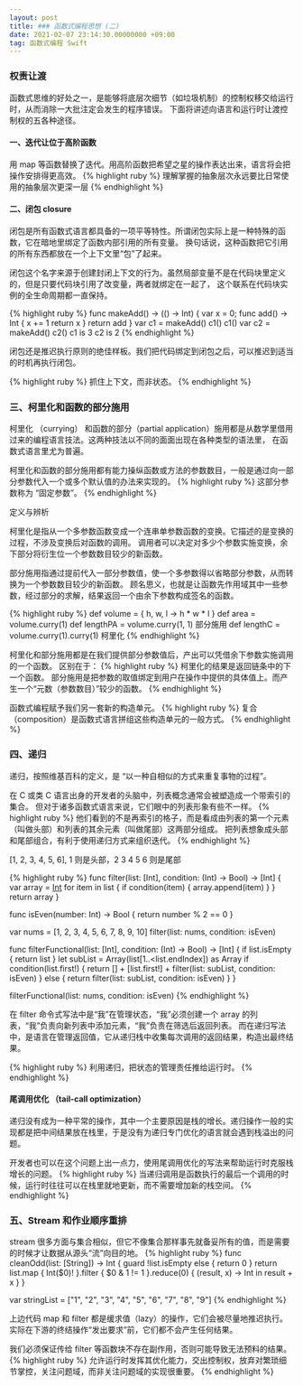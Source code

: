 ```yaml
---
layout: post
title: ### 函数式编程思想 (二)
date: 2021-02-07 23:14:30.00000000 +09:00
tag: 函数式编程 Swift
---
```

### 权责让渡
函数式思维的好处之一，是能够将底层次细节（如垃圾机制）的控制权移交给运行时，从而消除一大批注定会发生的程序错误。
下面将讲述向语言和运行时让渡控制权的五各种途径。

#### 一、迭代让位于高阶函数
用 map 等函数替换了迭代。用高阶函数把希望之星的操作表达出来，语言将会把操作安排得更高效。
{% highlight ruby %}
理解掌握的抽象层次永远要比日常使用的抽象层次更深一层
{% endhighlight %}

#### 二、闭包 closure
闭包是所有函数式语言都具备的一项平等特性。所谓闭包实际上是一种特殊的函数，它在暗地里绑定了函数内部引用的所有变量。
换句话说，这种函数把它引用的所有东西都放在一个上下文里“包”了起来。

闭包这个名字来源于创建封闭上下文的行为。虽然局部变量不是在代码块里定义的，但是只要代码块引用了改变量，两者就绑定在一起了，
这个联系在代码块实例的全生命周期都一直保持。

{% highlight ruby %}
func makeAdd() -> (() -> Int) {
  var x = 0;
    func add() -> Int {
      x += 1
      return x
    }
    return add
}
var c1 = makeAdd()
c1()
c1()
var c2 = makeAdd()
c2()
c1 is 3
c2 is 2
{% endhighlight %}

闭包还是推迟执行原则的绝佳样板。我们把代码绑定到闭包之后，可以推迟到适当的时机再执行闭包。

{% highlight ruby %}
抓住上下文，而非状态。
{% endhighlight %}

### 三、柯里化和函数的部分施用
柯里化 （currying） 和函数的部分（partial application）施用都是从数学里借用过来的编程语言技法。这两种技法以不同的面面出现在各种类型的语法里，
在函数式语言里尤为普遍。

柯里化和函数的部分施用都有能力操纵函数或方法的参数数目，一般是通过向一部分参数代入一个或多个默认值的办法来实现的。
{% highlight ruby %}
这部分参数称为 “固定参数”。
{% endhighlight %}

定义与辨析

柯里化是指从一个多参数函数变成一个连串单参数函数的变换。它描述的是变换的过程，不涉及变换后对函数的调用。
调用者可以决定对多少个参数实施变换，余下部分将衍生位一个参数数目较少的新函数。

部分施用指通过提前代入一部分参数值，使一个多参数得以省略部分参数，从而转换为一个参数数目较少的新函数。
顾名思义，也就是让函数先作用域其中一些参数，经过部分的求解，结果返回一个由余下参数构成签名的函数。

{% highlight ruby %}
def volume = { h, w, l -> h * w * l }
def area = volume.curry(1)
def lengthPA = volume.curry(1, 1)             部分施用
def lengthC = volume.curry(1).curry(1)        柯里化
{% endhighlight %}

柯里化和部分施用都是在我们提供部分参数值后，产出可以凭借余下参数实施调用的一个函数。
区别在于：
{% highlight ruby %}
柯里化的结果是返回链条中的下一个函数。
部分施用是把参数的取值绑定到用户在操作中提供的具体值上。而产生一个“元数（参数数目）”较少的函数。
{% endhighlight %}

函数式编程赋予我们另一套新的构造单元。
{% highlight ruby %}
复合（composition）是函数式语言拼组这些构造单元的一般方式。
{% endhighlight %}

### 四、递归
递归，按照维基百科的定义，是 “以一种自相似的方式来重复事物的过程”。

在 C 或类 C 语言出身的开发者的头脑中，列表概念通常会被塑造成一个带索引的集合。
但对于诸多函数式语言来说，它们眼中的列表形象有些不一样。
{% highlight ruby %}
他们看到的不是再索引的格子，而是看成由列表的第一个元素（叫做头部）和列表的其余元素（叫做尾部）这两部分组成。
把列表想象成头部和尾部组合，有利于使用递归方式来组织迭代。 
{% endhighlight %}

[1, 2, 3, 4, 5, 6], 1 则是头部，2 3 4 5 6 则是尾部

{% highlight ruby %}
func filter(list: [Int], condition: (Int) -> Bool) -> [Int] {
  var array = [Int]()
    for item in list {
        if condition(item) {
          array.append(item)
        }
    }
    return array
}

func isEven(number: Int) -> Bool {
    return number % 2 == 0
}

var nums = [1, 2, 3, 4, 5, 6, 7, 8, 9, 10]
filter(list: nums, condition: isEven)

func filterFunctional(list: [Int], condition: (Int) -> Bool) -> [Int] {
  if list.isEmpty {
    return list
  }
  let subList = Array(list[1..<list.endIndex]) as Array<Int>
  if condition(list.first!) {
    return [] + [list.first!] + filter(list: subList, condition: isEven)
  } else {
    return filter(list: subList, condition: isEven)
  }
}

filterFunctional(list: nums, condition: isEven)
{% endhighlight %}

在 filter 命令式写法中是“我”在管理状态，“我”必须创建一个 array 的列表，“我”负责向新列表中添加元素，“我”负责在筛选后返回列表。
而在递归写法中，是语言在管理返回值，它从递归栈中收集每次调用的返回结果，构造出最终结果。

{% highlight ruby %}
利用递归，把状态的管理责任推给运行时。
{% endhighlight %}

#### 尾调用优化 （tail-call optimization）
递归没有成为一种平常的操作，其中一个主要原因是栈的增长。递归操作一般的实现都是把中间结果放在栈里，于是没有为递归专门优化的语言就会遇到栈溢出的问题。

开发者也可以在这个问题上出一点力，使用尾调用优化的写法来帮助运行时克服栈增长的问题。
{% highlight ruby %}
当递归调用是函数执行的最后一个调用的时候，运行时往往可以在栈里就地更新，而不需要增加新的栈空间。
{% endhighlight %}

### 五、Stream 和作业顺序重排
stream 很多方面与集合相似，但它不像集合那样事先就备妥所有的值，而是需要的时候才让数据从源头“流”向目的地。
{% highlight ruby %}
func cleanOdd(list: [String]) -> Int {
  guard !list.isEmpty else {
    return 0
  }
  return list.map { Int($0)! }.filter { $0 & 1 != 1 }.reduce(0) { (result, x) -> Int in result + x }
}

var stringList = ["1", "2", "3", "4", "5", "6", "7", "8", "9"]
{% endhighlight %}

上边代码 map 和 filter 都是缓求值（lazy）的操作，它们会被尽量地推迟执行。实际在下游的终结操作“发出要求”前，它们都不会产生任何结果。

我们必须保证传给 filter 等函数块不存在副作用，否则可能导致无法预料的结果。
{% highlight ruby %}
允许运行时发挥其优化能力，交出控制权，放弃对繁琐细节掌控，关注问题域，而非关注问题域的实现很重要。
{% endhighlight %}
